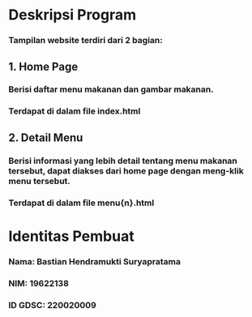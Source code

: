 # Deskripsi Program
### Tampilan website terdiri dari 2 bagian:
## 1. Home Page
### Berisi daftar menu makanan dan gambar makanan.
### Terdapat di dalam file index.html
## 2. Detail Menu
### Berisi informasi yang lebih detail tentang menu makanan tersebut, dapat diakses dari home page dengan meng-klik menu tersebut.
### Terdapat di dalam file menu{n}.html

# Identitas Pembuat
### Nama: Bastian Hendramukti Suryapratama
### NIM: 19622138
### ID GDSC: 220020009
